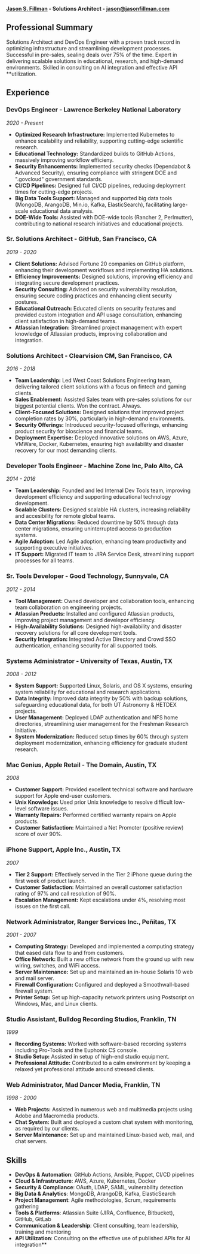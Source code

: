 **[Jason S. Fillman](https://www.linkedin.com/in/jasonfillman) - Solutions Architect - [jason@jasonfillman.com](mailto:jason@jasonfillman.com)**

## Professional Summary

Solutions Architect and DevOps Engineer with a proven track record in optimizing infrastructure and streamlining development processes. Successful in pre-sales, sealing deals over 75% of the time. Expert in delivering scalable solutions in educational, research, and high-demand environments. Skilled in consulting on AI integration and effective API **utilization.

## Experience

### DevOps Engineer - Lawrence Berkeley National Laboratory
*2020 - Present*
- **Optimized Research Infrastructure:** Implemented Kubernetes to enhance scalability and reliability, supporting cutting-edge scientific research.
- **Educational Technology:** Standardized builds to GitHub Actions, massively improving workflow efficieny.
- **Security Enhancements:** Implemented security checks (Dependabot & Advanced Security), ensuring compliance with stringent DOE and ".govcloud" government standards.
- **CI/CD Pipelines:** Designed full CI/CD pipelines, reducing deployment times for cutting-edge projects.
- **Big Data Tools Support:** Managed and supported big data tools (MongoDB, ArangoDB, Min.io, Kafka, ElasticSearch), facilitating large-scale educational data analysis.
- **DOE-Wide Tools:** Assisted with DOE-wide tools (Rancher 2, Perlmutter), contributing to national research initiatives and educational projects.

### Sr. Solutions Architect - GitHub, San Francisco, CA
*2019 - 2020*
- **Client Solutions:** Advised Fortune 20 companies on GitHub platform, enhancing their development workflows and implementing HA solutions.
- **Efficiency Improvements:** Designed solutions, improving efficiency and integrating secure development practices.
- **Security Consulting:** Advised on security vulnerability resolution, ensuring secure coding practices and enhancing client security postures.
- **Educational Outreach:** Educated clients on security features and provided custom integration and API usage consultation, enhancing client satisfaction in high-demand teams.
- **Atlassian Integration:** Streamlined project management with expert knowledge of Atlassian products, improving collaboration and integration.

### Solutions Architect - Clearvision CM, San Francisco, CA
*2016 - 2018*
- **Team Leadership:** Led West Coast Solutions Engineering team, delivering tailored client solutions with a focus on fintech and gaming clients.
- **Sales Enablement:** Assisted Sales team with pre-sales solutions for our biggest potential clients. Won the contract. Always.
- **Client-Focused Solutions:** Designed solutions that improved project completion rates by 30%, particularly in high-demand environments.
- **Security Offerings:** Introduced security-focused offerings, enhancing product security for bioscience and financial teams.
- **Deployment Expertise:** Deployed innovative solutions on AWS, Azure, VMWare, Docker, Kubernetes, ensuring high availability and disaster recovery for our most demanding clients.

### Developer Tools Engineer - Machine Zone Inc, Palo Alto, CA
*2014 - 2016*
- **Team Leadership:** Founded and led Internal Dev Tools team, improving development efficiency and supporting educational technology development.
- **Scalable Clusters:** Designed scalable HA clusters, increasing reliability and accesibility for remote global teams.
- **Data Center Migrations:** Reduced downtime by 50% through data center migrations, ensuring uninterrupted access to production systems.
- **Agile Adoption:** Led Agile adoption, enhancing team productivity and supporting executive initiatives.
- **IT Support:** Migrated IT team to JIRA Service Desk, streamlining support processes for all teams.

### Sr. Tools Developer - Good Technology, Sunnyvale, CA
*2012 - 2014*
- **Tool Management:** Owned developer and collaboration tools, enhancing team collaboration on engineering projects.
- **Atlassian Products:** Installed and configured Atlassian products, improving project management and develepor efficiency.
- **High-Availability Solutions:** Designed high-availability and disaster recovery solutions for all core development tools.
- **Security Integration:** Integrated Active Directory and Crowd SSO authentication, enhancing security for all supported tools.

### Systems Administrator - University of Texas, Austin, TX
*2008 - 2012*
- **System Support:** Supported Linux, Solaris, and OS X systems, ensuring system reliability for educational and research applications.
- **Data Integrity:** Improved data integrity by 50% with backup solutions, safeguarding educational data, for both UT Astronomy & HETDEX projects.
- **User Management:** Deployed LDAP authentication and NFS home directories, streamlining user management for the Freshman Research Initiative.
- **System Modernization:** Reduced setup times by 60% through system deployment modernization, enhancing efficiency for graduate student research.

### Mac Genius, Apple Retail - The Domain, Austin, TX
*2008*
- **Customer Support:** Provided excellent technical software and hardware support for Apple end-user customers.
- **Unix Knowledge:** Used prior Unix knowledge to resolve difficult low-level software issues.
- **Warranty Repairs:** Performed certified warranty repairs on Apple products.
- **Customer Satisfaction:** Maintained a Net Promoter (positive review) score of over 90%.

### iPhone Support, Apple Inc., Austin, TX
*2007*
- **Tier 2 Support:** Effectively served in the Tier 2 iPhone queue during the first week of product launch.
- **Customer Satisfaction:** Maintained an overall customer satisfaction rating of 97% and call resolution of 90%.
- **Escalation Management:** Kept escalations under 4%, resolving most issues on the first call.

### Network Administrator, Ranger Services Inc., Peñitas, TX
*2001 - 2007*
- **Computing Strategy:** Developed and implemented a computing strategy that eased data flow to and from customers.
- **Office Network:** Built a new office network from the ground up with new wiring, switches, and WiFi access.
- **Server Maintenance:** Set up and maintained an in-house Solaris 10 web and mail server.
- **Firewall Configuration:** Configured and deployed a Smoothwall-based firewall system.
- **Printer Setup:** Set up high-capacity network printers using Postscript on Windows, Mac, and Linux clients.

### Studio Assistant, Bulldog Recording Studios, Franklin, TN
*1999*
- **Recording Systems:** Worked with software-based recording systems including Pro-Tools and the Euphonix CS console.
- **Studio Setup:** Assisted in setup of high-end studio equipment.
- **Professional Attitude:** Contributed to a calm environment by keeping a relaxed yet professional attitude around stressed clients.

### Web Administrator, Mad Dancer Media, Franklin, TN
*1998 - 2000*
- **Web Projects:** Assisted in numerous web and multimedia projects using Adobe and Macromedia products.
- **Chat System:** Built and deployed a custom chat system with monitoring, as required by our clients.
- **Server Maintenance:** Set up and maintained Linux-based web, mail, and chat servers.

## Skills

- **DevOps & Automation**: GitHub Actions, Ansible, Puppet, CI/CD pipelines
- **Cloud & Infrastructure**: AWS, Azure, Kubernetes, Docker
- **Security & Compliance**: OAuth, LDAP, SAML, vulnerability detection
- **Big Data & Analytics**: MongoDB, ArangoDB, Kafka, ElasticSearch
- **Project Management**: Agile methodologies, Scrum, requirements gathering
- **Tools & Platforms**: Atlassian Suite (JIRA, Confluence, Bitbucket), GitHub, GitLab
- **Communication & Leadership**: Client consulting, team leadership, training and mentoring
- **API Utilization**: Consulting on the effective use of published APIs for AI integration**
